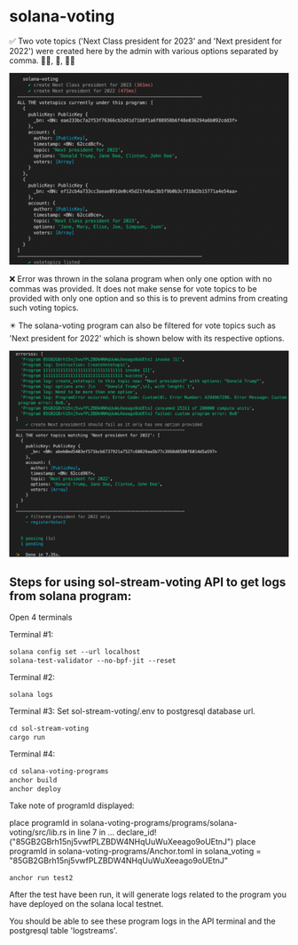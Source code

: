 # solana-voting

:white_check_mark: Two vote topics ('Next Class president for 2023' and 'Next president for 2022') were created here by the admin with various options separated by comma. :ok_woman:, :ok_person:, :ok_man:

![alt text](https://github.com/maars202/solana-voting/blob/main/solana-voting-programs/imgs/voteTopicsCreated.png)

:x: Error was thrown in the solana program when only one option with no commas was provided. It does not make sense for vote topics to be provided with only one option and so this is to prevent admins from creating such voting topics. 

:eight_pointed_black_star: The solana-voting program can also be filtered for vote topics such as 'Next president for 2022' which is shown below with its respective options.

![alt text](https://github.com/maars202/solana-voting/blob/main/solana-voting-programs/imgs/errorForOneOption.png)



## Steps for using sol-stream-voting API to get logs from solana program:

Open 4 terminals

Terminal #1:
```
solana config set --url localhost
solana-test-validator --no-bpf-jit --reset
```

Terminal #2:
```
solana logs
```

Terminal #3:
Set sol-stream-voting/.env to postgresql database url.
```
cd sol-stream-voting 
cargo run
```

Terminal #4:
```
cd solana-voting-programs
anchor build
anchor deploy
```

Take note of programId displayed:

place programId in solana-voting-programs/programs/solana-voting/src/lib.rs in line 7 in ... declare_id!("85GB2GBrh15nj5vwfPLZBDW4NHqUuWuXeeago9oUEtnJ") 
place programId in solana-voting-programs/Anchor.toml in solana_voting = "85GB2GBrh15nj5vwfPLZBDW4NHqUuWuXeeago9oUEtnJ"

```
anchor run test2
```
After the test have been run, it will generate logs related to the program you have deployed on the solana local testnet.

You should be able to see these program logs in the API terminal and the postgresql table 'logstreams'.

